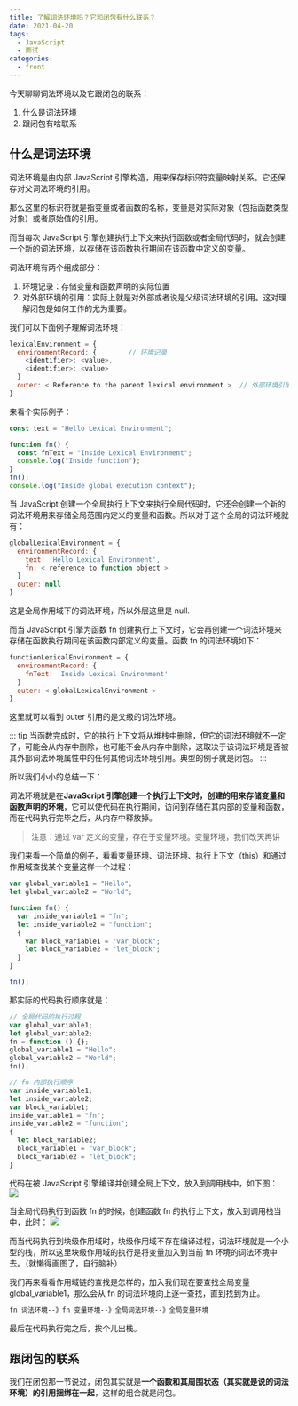 ```yaml
---
title: 了解词法环境吗？它和闭包有什么联系？
date: 2021-04-20
tags:
  - JavaScript
  - 面试
categories:
  - front
---
```


今天聊聊词法环境以及它跟闭包的联系：

1. 什么是词法环境
2. 跟闭包有啥联系

## 什么是词法环境

词法环境是由内部 JavaScript 引擎构造，用来保存标识符变量映射关系。它还保存对父词法环境的引用。

那么这里的标识符就是指变量或者函数的名称，变量是对实际对象（包括函数类型对象）或者原始值的引用。

而当每次 JavaScript 引擎创建执行上下文来执行函数或者全局代码时，就会创建一个新的词法环境，以存储在该函数执行期间在该函数中定义的变量。

词法环境有两个组成部分：

1. 环境记录：存储变量和函数声明的实际位置
2. 对外部环境的引用：实际上就是对外部或者说是父级词法环境的引用。这对理解闭包是如何工作的尤为重要。

我们可以下面例子理解词法环境：

```js
lexicalEnvironment = {
  environmentRecord: {        // 环境记录
    <identifier>: <value>,
    <identifier>: <value>
  }
  outer: < Reference to the parent lexical environment >  // 外部环境引用
}
```

来看个实际例子：

```js
const text = "Hello Lexical Environment";

function fn() {
  const fnText = "Inside Lexical Environment";
  console.log("Inside function");
}
fn();
console.log("Inside global execution context");
```

当 JavaScript 创建一个全局执行上下文来执行全局代码时，它还会创建一个新的词法环境用来存储全局范围内定义的变量和函数。所以对于这个全局的词法环境就有：

```js
globalLexicalEnvironment = {
  environmentRecord: {
    text: 'Hello Lexical Environment',
    fn: < reference to function object >
  }
  outer: null
}
```

这是全局作用域下的词法环境，所以外层这里是 null.

而当 JavaScript 引擎为函数 fn 创建执行上下文时，它会再创建一个词法环境来存储在函数执行期间在该函数内部定义的变量。函数 fn 的词法环境如下：

```js
functionLexicalEnvironment = {
  environmentRecord: {
    fnText: 'Inside Lexical Environment'
  }
  outer: < globalLexicalEnvironment >
}
```

这里就可以看到 outer 引用的是父级的词法环境。

::: tip
当函数完成时，它的执行上下文将从堆栈中删除，但它的词法环境就不一定了，可能会从内存中删除，也可能不会从内存中删除，这取决于该词法环境是否被其外部词法环境属性中的任何其他词法环境引用。典型的例子就是闭包。
:::

所以我们小小的总结一下：

词法环境就是在**JavaScript 引擎创建一个执行上下文时，创建的用来存储变量和函数声明的环境**，它可以使代码在执行期间，访问到存储在其内部的变量和函数，而在代码执行完毕之后，从内存中释放掉。

> 注意：通过 var 定义的变量，存在于变量环境。变量环境，我们改天再讲

我们来看一个简单的例子，看看变量环境、词法环境、执行上下文（this）和通过作用域查找某个变量这样一个过程：

```js
var global_variable1 = "Hello";
let global_variable2 = "World";

function fn() {
  var inside_variable1 = "fn";
  let inside_variable2 = "function";
  {
    var block_variable1 = "var_block";
    let block_variable2 = "let_block";
  }
}

fn();
```

那实际的代码执行顺序就是：

```js
// 全局代码的执行过程
var global_variable1;
let global_variable2;
fn = function () {};
global_variable1 = "Hello";
global_variable2 = "World";
fn();

// fn 内部执行顺序
var inside_variable1;
let inside_variable2;
var block_variable1;
inside_variable1 = "fn";
inside_variable2 = "function";
{
  let block_variable2;
  block_variable1 = "var_block";
  block_variable2 = "let_block";
}
```

代码在被 JavaScript 引擎编译并创建全局上下文，放入到调用栈中，如下图：
![](./imgs/global_environment.webp)

当全局代码执行到函数 fn 的时候，创建函数 fn 的执行上下文，放入到调用栈当中，此时：
![](./imgs/fn_environment.webp)

而当代码执行到块级作用域时，块级作用域不存在编译过程，词法环境就是一个小型的栈，所以这里块级作用域的执行是将变量加入到当前 fn 环境的词法环境中去。（就懒得画图了，自行脑补）

我们再来看看作用域链的查找是怎样的，加入我们现在要查找全局变量 global_variable1，那么会从 fn 的词法环境向上逐一查找，直到找到为止。

```md
fn 词法环境--》fn 变量环境--》全局词法环境--》全局变量环境
```

最后在代码执行完之后，挨个儿出栈。

## 跟闭包的联系

我们在闭包那一节说过，闭包其实就是**一个函数和其周围状态（其实就是说的词法环境）的引用捆绑在一起**，这样的组合就是闭包。
